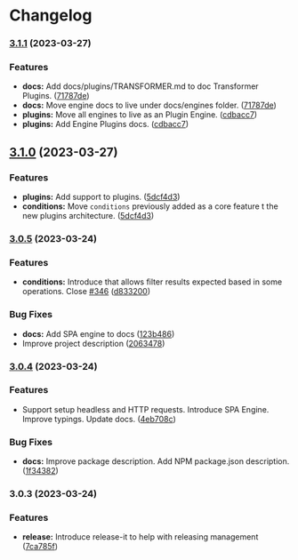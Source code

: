 # Changelog

### [3.1.1](https://github.com/obetomuniz/tatooine/compare/3.1.0...3.1.1) (2023-03-27)

### Features

- **docs:** Add docs/plugins/TRANSFORMER.md to doc Transformer Plugins. ([71787de](https://github.com/obetomuniz/tatooine/commit/71787dee9d0f4fd7354a261560a490e726d039b3))
- **docs:** Move engine docs to live under docs/engines folder. ([71787de](https://github.com/obetomuniz/tatooine/commit/71787dee9d0f4fd7354a261560a490e726d039b3))
- **plugins:** Move all engines to live as an Plugin Engine. ([cdbacc7](https://github.com/obetomuniz/tatooine/commit/cdbacc769818c90934190b5ff97ef163bda21dc7))
- **plugins:** Add Engine Plugins docs. ([cdbacc7](https://github.com/obetomuniz/tatooine/commit/cdbacc769818c90934190b5ff97ef163bda21dc7))

## [3.1.0](https://github.com/obetomuniz/tatooine/compare/3.0.5...3.1.0) (2023-03-27)

### Features

- **plugins:** Add support to plugins. ([5dcf4d3](https://github.com/obetomuniz/tatooine/commit/5dcf4d35146f27e9fae03b3ba16cacbd1361567d))
- **conditions:** Move `conditions` previously added as a core feature t the new plugins architecture. ([5dcf4d3](https://github.com/obetomuniz/tatooine/commit/5dcf4d35146f27e9fae03b3ba16cacbd1361567d))

### [3.0.5](https://github.com/obetomuniz/tatooine/compare/3.0.4...3.0.5) (2023-03-24)

### Features

- **conditions:** Introduce that allows filter results expected based in some operations. Close [#346](https://github.com/obetomuniz/tatooine/issues/346) ([d833200](https://github.com/obetomuniz/tatooine/commit/d8332005f9627b3c16ca304b50edf8ac59a18b50))

### Bug Fixes

- **docs:** Add SPA engine to docs ([123b486](https://github.com/obetomuniz/tatooine/commit/123b486c07a98c0cf75242013f830eea1020a4bf))
- Improve project description ([2063478](https://github.com/obetomuniz/tatooine/commit/20634786a9869012ce7c9644d7aa7e9a3e360e2c))

### [3.0.4](https://github.com/obetomuniz/tatooine/compare/3.0.3...3.0.4) (2023-03-24)

### Features

- Support setup headless and HTTP requests. Introduce SPA Engine. Improve typings. Update docs. ([4eb708c](https://github.com/obetomuniz/tatooine/commit/4eb708c2d474c21eb043fe779068c16427dffa70))

### Bug Fixes

- **docs:** Improve package description. Add NPM package.json description. ([1f34382](https://github.com/obetomuniz/tatooine/commit/1f34382fc939a22ccb3c60266490baf545f9f826))

### 3.0.3 (2023-03-24)

### Features

- **release:** Introduce release-it to help with releasing management ([7ca785f](https://github.com/obetomuniz/tatooine/commit/7ca785fffe09981d93a2adc8e4ec4856f6943821))
